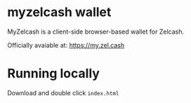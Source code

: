 # myzelcash wallet

MyZelcash is a client-side browser-based wallet for Zelcash.

Officially avaiable at: https://my.zel.cash


# Running locally
Download and double click `index.html`


